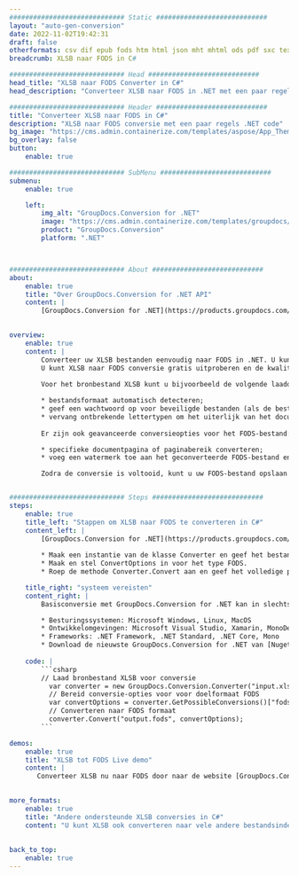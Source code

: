 ```yaml
---
############################# Static ############################
layout: "auto-gen-conversion"
date: 2022-11-02T19:42:31
draft: false
otherformats: csv dif epub fods htm html json mht mhtml ods pdf sxc tex tsv xlam xls xlsb xlsm xlsx xlt xltm xltx xml xps
breadcrumb: XLSB naar FODS in C#

############################# Head ############################
head_title: "XLSB naar FODS Converter in C#"
head_description: "Converteer XLSB naar FODS in .NET met een paar regels code. Gebruik de GroupDocs Document Conversion API om meer dan 160 bestandsformaten te converteren."

############################# Header ############################
title: "Converteer XLSB naar FODS in C#"
description: "XLSB naar FODS conversie met een paar regels .NET code"
bg_image: "https://cms.admin.containerize.com/templates/aspose/App_Themes/V3/images/bg/header1.png"
bg_overlay: false
button:
    enable: true

############################# SubMenu ############################
submenu:
    enable: true

    left:
        img_alt: "GroupDocs.Conversion for .NET"
        image: "https://cms.admin.containerize.com/templates/groupdocs/images/product-logos/90x90-noborder/groupdocs-conversion-net.png"
        product: "GroupDocs.Conversion"
        platform: ".NET"



############################# About ############################
about:
    enable: true
    title: "Over GroupDocs.Conversion for .NET API"
    content: |
        [GroupDocs.Conversion for .NET](https://products.groupdocs.com/conversion/net/) kan worden gebruikt om Microsoft Word, Excel, PowerPoint, PDF, Visio en andere formaten te converteren. GroupDocs.Conversion is een standalone API die geschikt is voor back-end en interne systemen waar hoge prestaties vereist zijn. Het is niet afhankelijk van software zoals Microsoft of Open Office.
    

overview:
    enable: true
    content: |
        Converteer uw XLSB bestanden eenvoudig naar FODS in .NET. U kunt slechts een paar C# coderegels gebruiken op elk platform naar keuze, zoals - Windows, Linux, macOS.
        U kunt XLSB naar FODS conversie gratis uitproberen en de kwaliteit van de conversieresultaten evalueren. Naast eenvoudige scenario's voor bestandsconversie kunt u meer geavanceerde opties proberen voor het laden van het bronbestand XLSB en voor het opslaan van het FODS-uitvoerresultaat. 
        
        Voor het bronbestand XLSB kunt u bijvoorbeeld de volgende laadopties gebruiken:

        * bestandsformaat automatisch detecteren;
        * geef een wachtwoord op voor beveiligde bestanden (als de bestandsindeling dit ondersteunt);
        * vervang ontbrekende lettertypen om het uiterlijk van het document te behouden.
        
        Er zijn ook geavanceerde conversieopties voor het FODS-bestand:

        * specifieke documentpagina of paginabereik converteren;
        * voeg een watermerk toe aan het geconverteerde FODS-bestand en nog veel meer.

        Zodra de conversie is voltooid, kunt u uw FODS-bestand opslaan in het lokale bestandspad of in opslag van derden, zoals FTP, Amazon S3, Google Drive, Dropbox enz. Let op: om XLSB naar {{ te converteren) TO}} er is geen extra software nodig, zoals MS Office, Open Office, Adobe Acrobat Reader enz.


############################# Steps ############################
steps:
    enable: true
    title_left: "Stappen om XLSB naar FODS te converteren in C#"
    content_left: |
        [GroupDocs.Conversion for .NET](https://products.groupdocs.com/conversion/net/) maakt het gemakkelijk voor ontwikkelaars om een ​​XLSB bestand naar FODS te converteren met een paar regels code.
        
        * Maak een instantie van de klasse Converter en geef het bestand XLSB het volledige pad
        * Maak en stel ConvertOptions in voor het type FODS.
        * Roep de methode Converter.Convert aan en geef het volledige pad en formaat (FODS) door als parameter

    title_right: "systeem vereisten"
    content_right: |
        Basisconversie met GroupDocs.Conversion for .NET kan in slechts een paar eenvoudige stappen worden gedaan. Onze API's worden ondersteund op alle belangrijke platforms en besturingssystemen. Voordat u de onderstaande code uitvoert, moet u ervoor zorgen dat de volgende vereisten op uw systeem zijn geïnstalleerd.

        * Besturingssystemen: Microsoft Windows, Linux, MacOS
        * Ontwikkelomgevingen: Microsoft Visual Studio, Xamarin, MonoDevelop
        * Frameworks: .NET Framework, .NET Standard, .NET Core, Mono
        * Download de nieuwste GroupDocs.Conversion for .NET van [Nuget](https://www.nuget.org/packages/groupdocs.conversion)
         
    code: |
        ```csharp    
        // Laad bronbestand XLSB voor conversie
          var converter = new GroupDocs.Conversion.Converter("input.xlsb");
          // Bereid conversie-opties voor voor doelformaat FODS
          var convertOptions = converter.GetPossibleConversions()["fods"].ConvertOptions;
          // Converteren naar FODS formaat
          converter.Convert("output.fods", convertOptions);
        ```

demos:
    enable: true
    title: "XLSB tot FODS Live demo"
    content: |
       Converteer XLSB nu naar FODS door naar de website [GroupDocs.Conversion App](https://products.groupdocs.app/conversion/family) te gaan. Online demo heeft de volgende voordelen:
          

more_formats:
    enable: true
    title: "Andere ondersteunde XLSB conversies in C#"
    content: "U kunt XLSB ook converteren naar vele andere bestandsindelingen. Zie de lijst hieronder."
       
       
back_to_top:
    enable: true
---
```

